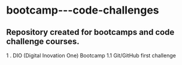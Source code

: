 # bootcamp---code-challenges
## Repository created for bootcamps and code challenge courses. 
1 . DIO (Digital Inovation One) Bootcamp 
1.1 Git/GitHub first challenge 
